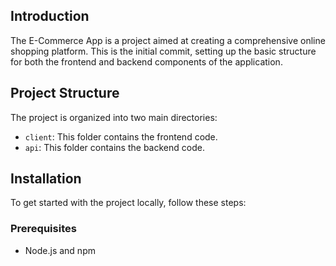 ## Introduction
The E-Commerce App is a project aimed at creating a comprehensive online shopping platform. This is the initial commit, setting up the basic structure for both the frontend and backend components of the application.

## Project Structure
The project is organized into two main directories:
- `client`: This folder contains the frontend code.
- `api`: This folder contains the backend code.

## Installation
To get started with the project locally, follow these steps:

### Prerequisites
- Node.js and npm
